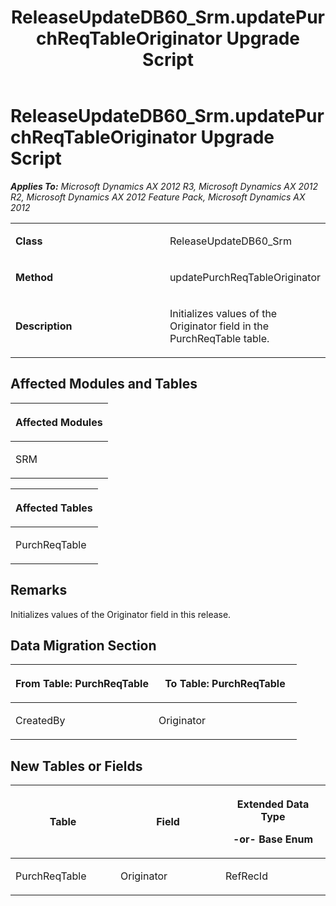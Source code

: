 ﻿---
title: ReleaseUpdateDB60_Srm.updatePurchReqTableOriginator Upgrade Script
TOCTitle: ReleaseUpdateDB60_Srm.updatePurchReqTableOriginator Upgrade Script
ms:assetid: 20727547-1c4c-eaec-ff78-80f296f757e2
ms:mtpsurl: https://msdn.microsoft.com/en-us/library/JJ684893(v=AX.60)
ms:contentKeyID: 49707095
ms.date: 05/18/2015
mtps_version: v=AX.60
---

# ReleaseUpdateDB60\_Srm.updatePurchReqTableOriginator Upgrade Script 


_**Applies To:** Microsoft Dynamics AX 2012 R3, Microsoft Dynamics AX 2012 R2, Microsoft Dynamics AX 2012 Feature Pack, Microsoft Dynamics AX 2012_

<table>
<colgroup>
<col style="width: 50%" />
<col style="width: 50%" />
</colgroup>
<tbody>
<tr class="odd">
<td><p><strong>Class</strong></p></td>
<td><p>ReleaseUpdateDB60_Srm</p></td>
</tr>
<tr class="even">
<td><p><strong>Method</strong></p></td>
<td><p>updatePurchReqTableOriginator</p></td>
</tr>
<tr class="odd">
<td><p><strong>Description</strong></p></td>
<td><p>Initializes values of the Originator field in the PurchReqTable table.</p></td>
</tr>
</tbody>
</table>


## Affected Modules and Tables

<table>
<colgroup>
<col style="width: 100%" />
</colgroup>
<thead>
<tr class="header">
<th><p>Affected Modules</p></th>
</tr>
</thead>
<tbody>
<tr class="odd">
<td><p>SRM</p></td>
</tr>
</tbody>
</table>


<table>
<colgroup>
<col style="width: 100%" />
</colgroup>
<thead>
<tr class="header">
<th><p>Affected Tables</p></th>
</tr>
</thead>
<tbody>
<tr class="odd">
<td><p>PurchReqTable</p></td>
</tr>
</tbody>
</table>


## Remarks

Initializes values of the Originator field in this release.

## Data Migration Section

<table>
<colgroup>
<col style="width: 50%" />
<col style="width: 50%" />
</colgroup>
<thead>
<tr class="header">
<th><p>From Table: PurchReqTable</p></th>
<th><p>To Table: PurchReqTable</p></th>
</tr>
</thead>
<tbody>
<tr class="odd">
<td><p>CreatedBy</p></td>
<td><p>Originator</p></td>
</tr>
</tbody>
</table>


## New Tables or Fields

<table>
<colgroup>
<col style="width: 33%" />
<col style="width: 33%" />
<col style="width: 33%" />
</colgroup>
<thead>
<tr class="header">
<th><p>Table</p></th>
<th><p>Field</p></th>
<th><p>Extended Data Type</p>
<p>-or- Base Enum</p></th>
</tr>
</thead>
<tbody>
<tr class="odd">
<td><p>PurchReqTable</p></td>
<td><p>Originator</p></td>
<td><p>RefRecId</p></td>
</tr>
</tbody>
</table>

  


